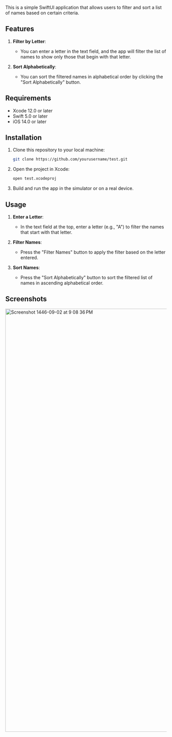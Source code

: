 
This is a simple SwiftUI application that allows users to filter and sort a list of names based on certain criteria.

## Features

1. **Filter by Letter**: 
   - You can enter a letter in the text field, and the app will filter the list of names to show only those that begin with that letter.
   
2. **Sort Alphabetically**:
   - You can sort the filtered names in alphabetical order by clicking the "Sort Alphabetically" button.

## Requirements

- Xcode 12.0 or later
- Swift 5.0 or later
- iOS 14.0 or later

## Installation

1. Clone this repository to your local machine:
   ```bash
   git clone https://github.com/yourusername/test.git
   ```
   
2. Open the project in Xcode:
   ```bash
   open test.xcodeproj
   ```
   
3. Build and run the app in the simulator or on a real device.

## Usage

1. **Enter a Letter**:
   - In the text field at the top, enter a letter (e.g., "A") to filter the names that start with that letter.

2. **Filter Names**:
   - Press the "Filter Names" button to apply the filter based on the letter entered.

3. **Sort Names**:
   - Press the "Sort Alphabetically" button to sort the filtered list of names in ascending alphabetical order.

## Screenshots
<img width="1319" alt="Screenshot 1446-09-02 at 9 08 36 PM" src="https://github.com/user-attachments/assets/3b8ff24d-7fd7-4881-980b-1d2f0e43b35b" />
